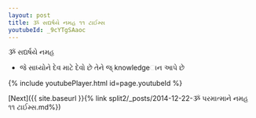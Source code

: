 ```yaml
---
layout: post
title: ૐ સદ્યર્ષયે નમહ ૧૧ ટાઈમ્સ
youtubeId: _9cYTgSAaoc
---
```

 
 
 ૐ સદ્યર્ષયે નમહ  
 
 -  જે સાધ્‍યોને દેવ માટે દેવો છે તેને જ્ knowledgeાન આપે છે 
 
  
 
  
 
 
 
 
 
 


{% include youtubePlayer.html id=page.youtubeId %}
 
[Next]({{ site.baseurl }}{% link  split2/_posts/2014-12-22-ૐ પરમાત્માને નમહ ૧૧ ટાઈમ્સ.md%})
 
